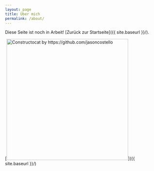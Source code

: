 ```yaml
---
layout: page
title: Über mich
permalink: /about/
---
```


Diese Seite ist noch in Arbeit! [Zurück zur Startseite]({{ site.baseurl }}/).

[<img src="{{ site.baseurl }}/images/404.jpg" alt="Constructocat by https://github.com/jasoncostello" style="width: 400px;"/>]({{ site.baseurl }}/)

